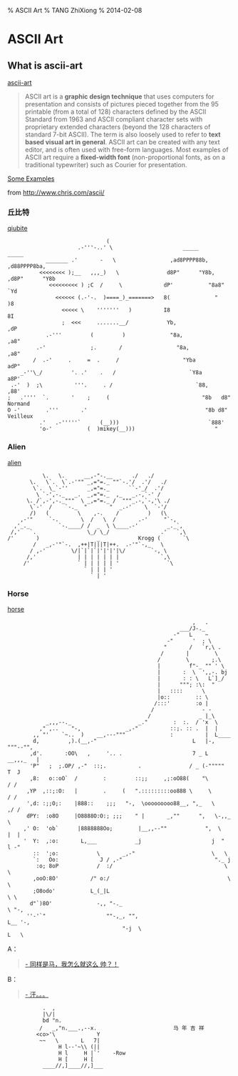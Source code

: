 % ASCII Art
% TANG ZhiXiong
% 2014-02-08

ASCII Art
=========

What is ascii-art
-----------------

[ascii-art]

> ASCII art is a **graphic design technique** that uses computers for presentation and 
> consists of pictures pieced together from the 95 printable (from a total of 128) characters 
> defined by the ASCII Standard from 1963 and ASCII compliant character sets 
> with proprietary extended characters (beyond the 128 characters of standard 7-bit ASCII). 
> The term is also loosely used to refer to **text based visual art in general**. 
> ASCII art can be created with any text editor, and is often used with free-form languages. 
> Most examples of ASCII art require a **fixed-width font** 
> (non-proportional fonts, as on a traditional typewriter) such as Courier for presentation.

[Some Examples](http://www.chris.com/ascii/)

from <http://www.chris.com/ascii/>

### 丘比特

[qiubite]

~~~plain
                               (
                      .-'''-..' \                      _____           _____
            _______ .'       -   \                 ,ad8PPPP88b,     ,d88PPPP8ba,
          <<<<<<<< );__   ,,,_)   \               d8P"      "Y8b, ,d8P"      "Y8b
             <<<<<<<<< ) ;C  /     \             dP'           "8a8"           `Yd
               <<<<<< (.-'-.  )====_)_=======>   8(              "              )8
                 <<<<< \    '''''''   )          I8                             8I
                 ;  <<<     .......__/            Yb,                         ,dP
            .-'''         (         )              "8a,                     ,a8"
         .-'              ;.       /                 "8a,                 ,a8"
        /  .-'     .     =  .     /                    "Yba             adP"
    _-''\_/         '. .'    .   /                       `Y8a         a8P'
 .-'  )  ;\          '''.     . /                          `88,     ,88'
;   .''''  `.       '    ;     (                             "8b   d8"  Normand
O -'        .'''       .'                                     "8b d8"   Veilleux
          .'   .-'''''`      (__)))                            `888'
          'o-'           (  )mikey(__)))                         "
~~~

### Alien

[alien]

~~~plain
           \.   \.      __,-"-.__      ./   ./
       \.   \`.  \`.-'"" _,="=._ ""`-.'/  .'/   ./
        \`.  \_`-''      _,="=._      ``-'_/  .'/
         \ `-',-._   _.  _,="=._  ,_   _.-,`-' /
      \. /`,-',-._"""  \ _,="=._ /  """_.-,`-,'\ ./
       \`-'  /    `-._  "       "  _.-'    \  `-'/
       /)   (         \    ,-.    /         )   (\
    ,-'"     `-.       \  /   \  /       .-'     "`-,
  ,'_._         `-.____/ /  _  \ \____.-'         _._`,
 /,'   `.                \_/ \_/                .'   `,\
/'       )                  _            Krogg (       `\
        /   _,-'"`-.  ,++|T|||T|++.  .-'"`-,_   \
       / ,-'        \/|`|`|`|'|'|'|\/        `-, \
      /,'             | | | | | | |             `,\
     /'               ` | | | | | '               `\
                        ` | | | '
                          ` | '
~~~

### Horse

[horse]

~~~plain
                                                          ,   .
                                                      ___/J-._
                                                    -"   L    ~
                                                  -"      '  ; \
                                                 "       /   `r,\ .
                                                /       |        \
                                               /        \       ;.\
                                               |         f"-_ "" ' \
                                               |       :  \  ',,-. bj
                                               |       : : \   L`]_/
                                               |      """; :\:  "
                                               |   ::::      \
                                               |o::        :: \
                                              /:::'        :o |
                                             /               - -
                                            /               _ |_\
            _,,,--._                     _."        :  :.  / 'x  \
          ," ,..    "-,              _,-"          ::;. :: .  |  |
        ,, "'    `~..  )    __,---"""              :          |  L____
        d,         ,).(__,-"                              L   |-,     """--"",
       ,d'.       :OO\   ,     '.. .                      7 _ L     __,,,_   |
       'P"   ;  ;.OP/ ,-"  ::;.          .               / _ (-"""""      T  J
       ,8:   o::oO`  /        :         ::;;     ,;:oO88(    "\           / /
      ,YP  ,::;:O:   |        .     (   ".:::::::::oo888 \     \         / /
      ',d: :;;O;:    |888::    ;;;   "-,  \ooooooooo88__, ",_   \      ,/ /
      dPY:  :o8O     |O8888O:O:; ;;;    " |       _,""      ",   \-,,_  \
     ,' O:  'ob`      |8888888Oo;        |__,,--""            ",  \   |  |
     '  Y:  ,:o:       L,___            _j                      j  "  l -"
        ::  ';o:            \       _,-"                        \   \
        `:   Oo:             J / ,-"                             "._ j
         :o; 8oP            /  :/                                   \ \
        ,ooO:8O'          /" o:/                                     \ \
        ;O8odo'           L_(_|L                                      \ \
       d"`)8O'              -,, "-._                                   \ "-,
      ''-'`"                   ""-,_, "",                               L__ '-,
                                    "-j  \                                 L   \
~~~

A：

> [- 同样是马，我怎么就这么 帅？！][handsome-horse]

B：

> [- 汗。。。][dont-be-shy]

~~~plain
           .  ,
           |\/|
           bd "n.
          /   _,"n.___.,--x.                        马 年 吉 祥
         <co>'\             Y
          ~~   \       L   7|
                H l--'~\\ (||
                H l     H |`'    -Row
                H [     H [
           ____//,]____//,]___
~~~

[ascii-art]: http://en.wikipedia.org/wiki/ASCII_art
[qiubite]: chrome:// "这个不是链接，我的亲"
[alien]: chrome:// "不就是个外星人嘛，没见过外星人啊"
[programmer]: chrome:// "程序员这个嘛。。。。额。。。别放弃治疗"
[horse]: chrome:// "没草原哪儿来的马？！"
[handsome-horse]: chrome:// "你有一双发现美的眼睛"
[dont-be-shy]: file// "不要害羞！！！"